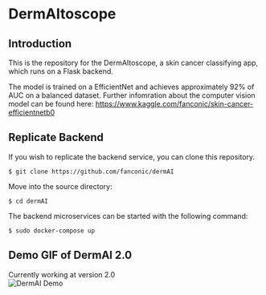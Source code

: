 # DermAItoscope
## Introduction

This is the repository for the DermAItoscope, a skin cancer classifying app, which runs on a Flask backend.

The model is trained on a EfficientNet and achieves approximately 92% of AUC on a balanced dataset.
Further infomration about the computer vision model can be found here: https://www.kaggle.com/fanconic/skin-cancer-efficientnetb0


## Replicate Backend

If you wish to replicate the backend service, you can clone this repository.
```
$ git clone https://github.com/fanconic/dermAI
```

Move into the source directory:
```
$ cd dermAI
```

The backend microservices can be started with the following command:
```
$ sudo docker-compose up
```

## Demo GIF of DermAI 2.0 
Currently working at version 2.0\
![DermAI Demo](dermai_gif.gif)
